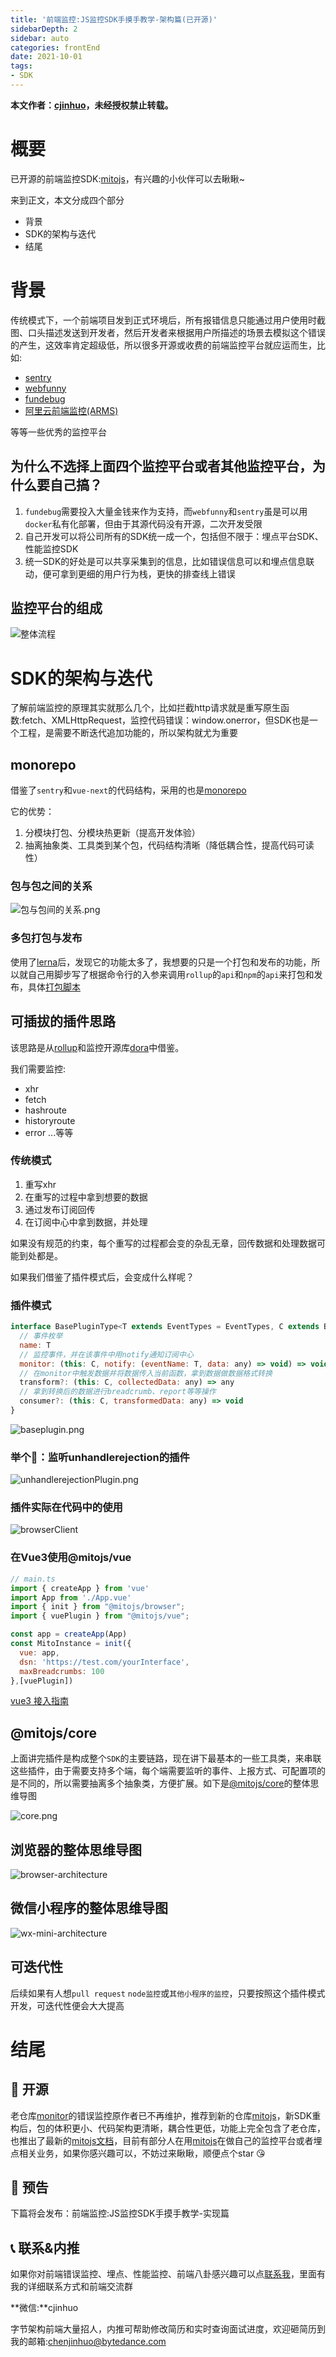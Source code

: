 ```yaml
---
title: '前端监控:JS监控SDK手摸手教学-架构篇(已开源)'
sidebarDepth: 2
sidebar: auto
categories: frontEnd
date: 2021-10-01
tags:
- SDK
---
```


**本文作者：[cjinhuo](https://github.com/cjinhuo)，未经授权禁止转载。**


# 概要
已开源的前端监控SDK:[mitojs](https://github.com/mitojs/mitojs)，有兴趣的小伙伴可以去瞅瞅~

来到正文，本文分成四个部分

* 背景
* SDK的架构与迭代
* 结尾



# 背景

传统模式下，一个前端项目发到正式环境后，所有报错信息只能通过用户使用时截图、口头描述发送到开发者，然后开发者来根据用户所描述的场景去模拟这个错误的产生，这效率肯定超级低，所以很多开源或收费的前端监控平台就应运而生，比如:

* [sentry](https://github.com/getsentry/sentry)
* [webfunny](https://github.com/a597873885/webfunny_monitor)
* [fundebug](https://www.fundebug.com/)
* [阿里云前端监控(ARMS)](https://www.aliyun.com/product/arms)

等等一些优秀的监控平台



## 为什么不选择上面四个监控平台或者其他监控平台，为什么要自己搞？

1. `fundebug`需要投入大量金钱来作为支持，而`webfunny`和`sentry`虽是可以用`docker`私有化部署，但由于其源代码没有开源，二次开发受限
2. 自己开发可以将公司所有的SDK统一成一个，包括但不限于：埋点平台SDK、性能监控SDK
3. 统一SDK的好处是可以共享采集到的信息，比如错误信息可以和埋点信息联动，便可拿到更细的用户行为栈，更快的排查线上错误

## 监控平台的组成

![整体流程](https://p3-juejin.byteimg.com/tos-cn-i-k3u1fbpfcp/ebf9ce746d034a209429a694655f1ffa~tplv-k3u1fbpfcp-zoom-1.image)

# SDK的架构与迭代
了解前端监控的原理其实就那么几个，比如拦截http请求就是重写原生函数:fetch、XMLHttpRequest，监控代码错误：window.onerror，但SDK也是一个工程，是需要不断迭代追加功能的，所以架构就尤为重要

## monorepo
借鉴了`sentry`和`vue-next`的代码结构，采用的也是[monorepo](https://en.wikipedia.org/wiki/Monorepo)

它的优势：

1. 分模块打包、分模块热更新（提高开发体验）
2. 抽离抽象类、工具类到某个包，代码结构清晰（降低耦合性，提高代码可读性）

### 包与包之间的关系

![包与包间的关系.png](https://tva1.sinaimg.cn/large/008i3skNly1guvmt3hysqj60uk0u075l02.jpg)


### 多包打包与发布
使用了[lerna](https://github.com/lerna/lerna)后，发现它的功能太多了，我想要的只是一个打包和发布的功能，所以就自己用脚步写了根据命令行的入参来调用`rollup`的`api`和`npm`的`api`来打包和发布，具体[打包脚本](https://github.com/mitojs/mitojs/blob/master/script/build.js)

## 可插拔的插件思路
该思路是从[rollup](https://rollupjs.org/guide/en/#plugins-overview)和监控开源库[dora](https://github.com/dora-projects/dora/tree/master/packages/browser/src/plugins)中借鉴。


我们需要监控:
* xhr
* fetch
* hashroute
* historyroute
* error
...等等

### 传统模式
1. 重写xhr
2. 在重写的过程中拿到想要的数据
3. 通过发布订阅回传
4. 在订阅中心中拿到数据，并处理

如果没有规范的约束，每个重写的过程都会变的杂乱无章，回传数据和处理数据可能到处都是。

如果我们借鉴了插件模式后，会变成什么样呢？

### 插件模式

```js
interface BasePluginType<T extends EventTypes = EventTypes, C extends BaseClientType = BaseClientType> {
  // 事件枚举
  name: T
  // 监控事件，并在该事件中用notify通知订阅中心
  monitor: (this: C, notify: (eventName: T, data: any) => void) => void
  // 在monitor中触发数据并将数据传入当前函数，拿到数据做数据格式转换
  transform?: (this: C, collectedData: any) => any
  // 拿到转换后的数据进行breadcrumb、report等等操作
  consumer?: (this: C, transformedData: any) => void
}
```
![baseplugin.png](https://tva1.sinaimg.cn/large/008i3skNly1guw5jsozvxj61t80g2gno02.jpg)

### 举个🌰：监听unhandlerejection的插件

![unhandlerejectionPlugin.png](https://tva1.sinaimg.cn/large/008i3skNly1guw648m4k4j60vu0u0q6l02.jpg)


### 插件实际在代码中的使用

![browserClient](https://tva1.sinaimg.cn/large/008i3skNly1guw8datft7j61d80ik0uk02.jpg)

### 在Vue3使用@mitojs/vue

```js
// main.ts
import { createApp } from 'vue'
import App from './App.vue'
import { init } from "@mitojs/browser";
import { vuePlugin } from "@mitojs/vue";

const app = createApp(App)
const MitoInstance = init({
  vue: app,
  dsn: 'https://test.com/yourInterface',
  maxBreadcrumbs: 100
},[vuePlugin])
```
[vue3 接入指南](https://mitojs.github.io/mito-doc/#/sdk/guide/vue)

## @mitojs/core

上面讲完插件是构成整个`SDK`的主要链路，现在讲下最基本的一些工具类，来串联这些插件，由于需要支持多个端，每个端需要监听的事件、上报方式、可配置项的是不同的，所以需要抽离多个抽象类，方便扩展。如下是[@mitojs/core](https://github.com/mitojs/mitojs/tree/master/packages/core)的整体思维导图

![core.png](https://tva1.sinaimg.cn/large/008i3skNly1guw76vrmtsj611h0u0mzr02.jpg)


## 浏览器的整体思维导图

![browser-architecture](https://tva1.sinaimg.cn/large/008i3skNly1guw7f0b21zj60z40u0wh202.jpg)


## 微信小程序的整体思维导图

![wx-mini-architecture](https://tva1.sinaimg.cn/large/008i3skNly1guw87jvjjqj618f0u0whj02.jpg)

## 可迭代性
后续如果有人想`pull request` `node监控`或`其他小程序的监控`，只要按照这个插件模式开发，可迭代性便会大大提高

# 结尾

## 🧐 开源

老仓库[monitor](https://github.com/clouDr-f2e/monitor)的错误监控原作者已不再维护，推荐到新的仓库[mitojs](https://github.com/mitojs/mitojs)，新SDK重构后，包的体积更小、代码架构更清晰，耦合性更低，功能上完全包含了老仓库，也推出了最新的[mitojs文档](https://mitojs.github.io/mito-doc/#/sdk/guide/introduction)，目前有部分人在用[mitojs](https://github.com/mitojs/mitojs)在做自己的监控平台或者埋点相关业务，如果你感兴趣可以，不妨过来瞅瞅，顺便点个star 😘



## 🤔 预告

下篇将会发布：前端监控:JS监控SDK手摸手教学-实现篇



## 📞 联系&内推

如果你对前端错误监控、埋点、性能监控、前端八卦感兴趣可以点[联系我](https://mitojs.github.io/mito-doc/#/help)，里面有我的详细联系方式和前端交流群

**微信:**cjinhuo

字节架构前端大量招人，内推可帮助修改简历和实时查询面试进度，欢迎砸简历到我的邮箱:chenjinhuo@bytedance.com





